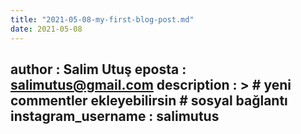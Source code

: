 ```yaml
---
title: "2021-05-08-my-first-blog-post.md"
date: 2021-05-08
---
```

author : Salim Utuş
eposta : salimutus@gmail.com
description : > # yeni commentler ekleyebilirsin #
sosyal bağlantı
instagram_username : salimutus
---
